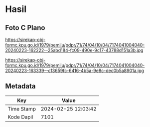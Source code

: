 # Hasil

## Foto C Plano

https://sirekap-obj-formc.kpu.go.id/1979/pemilu/pdpr/71/74/04/10/04/7174041004040-20240223-162222--25abd184-fc09-490e-9c17-43788d151a3b.jpg

https://sirekap-obj-formc.kpu.go.id/1979/pemilu/pdpr/71/74/04/10/04/7174041004040-20240223-163339--c13659fc-6416-4b5a-9e8c-dec0b5a8901a.jpg


## Metadata

| Key        | Value               |
| ---------- | ------------------- |
| Time Stamp | 2024-02-25 12:03:42 |
| Kode Dapil | 7101                |



